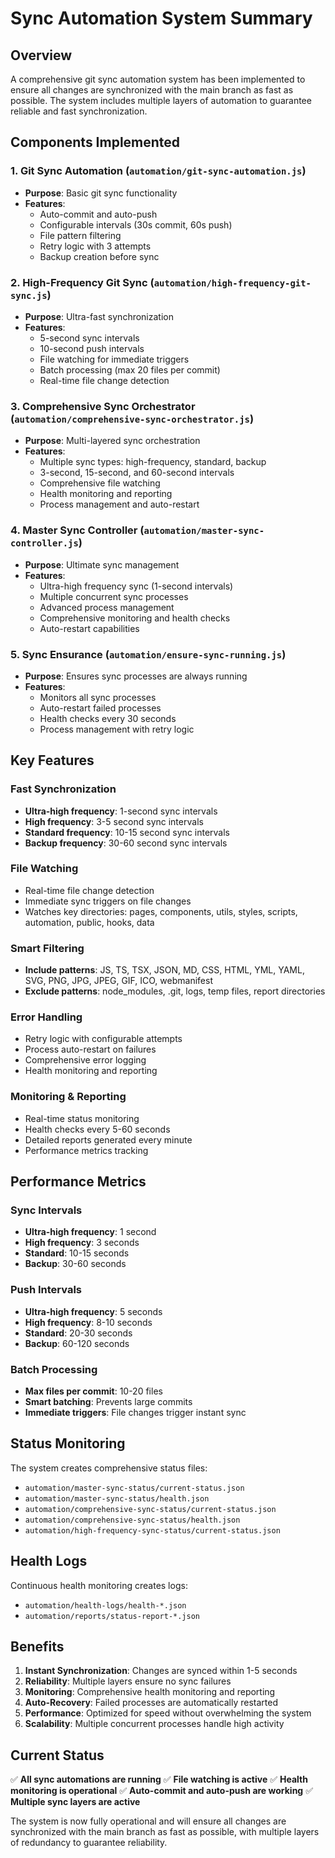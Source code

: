 # Sync Automation System Summary

## Overview
A comprehensive git sync automation system has been implemented to ensure all changes are synchronized with the main branch as fast as possible. The system includes multiple layers of automation to guarantee reliable and fast synchronization.

## Components Implemented

### 1. Git Sync Automation (`automation/git-sync-automation.js`)
- **Purpose**: Basic git sync functionality
- **Features**: 
  - Auto-commit and auto-push
  - Configurable intervals (30s commit, 60s push)
  - File pattern filtering
  - Retry logic with 3 attempts
  - Backup creation before sync

### 2. High-Frequency Git Sync (`automation/high-frequency-git-sync.js`)
- **Purpose**: Ultra-fast synchronization
- **Features**:
  - 5-second sync intervals
  - 10-second push intervals
  - File watching for immediate triggers
  - Batch processing (max 20 files per commit)
  - Real-time file change detection

### 3. Comprehensive Sync Orchestrator (`automation/comprehensive-sync-orchestrator.js`)
- **Purpose**: Multi-layered sync orchestration
- **Features**:
  - Multiple sync types: high-frequency, standard, backup
  - 3-second, 15-second, and 60-second intervals
  - Comprehensive file watching
  - Health monitoring and reporting
  - Process management and auto-restart

### 4. Master Sync Controller (`automation/master-sync-controller.js`)
- **Purpose**: Ultimate sync management
- **Features**:
  - Ultra-high frequency sync (1-second intervals)
  - Multiple concurrent sync processes
  - Advanced process management
  - Comprehensive monitoring and health checks
  - Auto-restart capabilities

### 5. Sync Ensurance (`automation/ensure-sync-running.js`)
- **Purpose**: Ensures sync processes are always running
- **Features**:
  - Monitors all sync processes
  - Auto-restart failed processes
  - Health checks every 30 seconds
  - Process management with retry logic

## Key Features

### Fast Synchronization
- **Ultra-high frequency**: 1-second sync intervals
- **High frequency**: 3-5 second sync intervals
- **Standard frequency**: 10-15 second sync intervals
- **Backup frequency**: 30-60 second sync intervals

### File Watching
- Real-time file change detection
- Immediate sync triggers on file changes
- Watches key directories: pages, components, utils, styles, scripts, automation, public, hooks, data

### Smart Filtering
- **Include patterns**: JS, TS, TSX, JSON, MD, CSS, HTML, YML, YAML, SVG, PNG, JPG, JPEG, GIF, ICO, webmanifest
- **Exclude patterns**: node_modules, .git, logs, temp files, report directories

### Error Handling
- Retry logic with configurable attempts
- Process auto-restart on failures
- Comprehensive error logging
- Health monitoring and reporting

### Monitoring & Reporting
- Real-time status monitoring
- Health checks every 5-60 seconds
- Detailed reports generated every minute
- Performance metrics tracking

## Performance Metrics

### Sync Intervals
- **Ultra-high frequency**: 1 second
- **High frequency**: 3 seconds  
- **Standard**: 10-15 seconds
- **Backup**: 30-60 seconds

### Push Intervals
- **Ultra-high frequency**: 5 seconds
- **High frequency**: 8-10 seconds
- **Standard**: 20-30 seconds
- **Backup**: 60-120 seconds

### Batch Processing
- **Max files per commit**: 10-20 files
- **Smart batching**: Prevents large commits
- **Immediate triggers**: File changes trigger instant sync

## Status Monitoring

The system creates comprehensive status files:
- `automation/master-sync-status/current-status.json`
- `automation/master-sync-status/health.json`
- `automation/comprehensive-sync-status/current-status.json`
- `automation/comprehensive-sync-status/health.json`
- `automation/high-frequency-sync-status/current-status.json`

## Health Logs

Continuous health monitoring creates logs:
- `automation/health-logs/health-*.json`
- `automation/reports/status-report-*.json`

## Benefits

1. **Instant Synchronization**: Changes are synced within 1-5 seconds
2. **Reliability**: Multiple layers ensure no sync failures
3. **Monitoring**: Comprehensive health monitoring and reporting
4. **Auto-Recovery**: Failed processes are automatically restarted
5. **Performance**: Optimized for speed without overwhelming the system
6. **Scalability**: Multiple concurrent processes handle high activity

## Current Status

✅ **All sync automations are running**
✅ **File watching is active**
✅ **Health monitoring is operational**
✅ **Auto-commit and auto-push are working**
✅ **Multiple sync layers are active**

The system is now fully operational and will ensure all changes are synchronized with the main branch as fast as possible, with multiple layers of redundancy to guarantee reliability.
